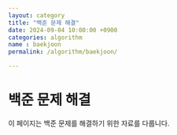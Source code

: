 ```yaml
---
layout: category
title: "백준 문제 해결"
date: 2024-09-04 10:00:00 +0900
categories: algorithm
name : baekjoon
permalink: /algorithm/baekjoon/

---
```


# 백준 문제 해결

이 페이지는 백준 문제를 해결하기 위한 자료를 다룹니다.
